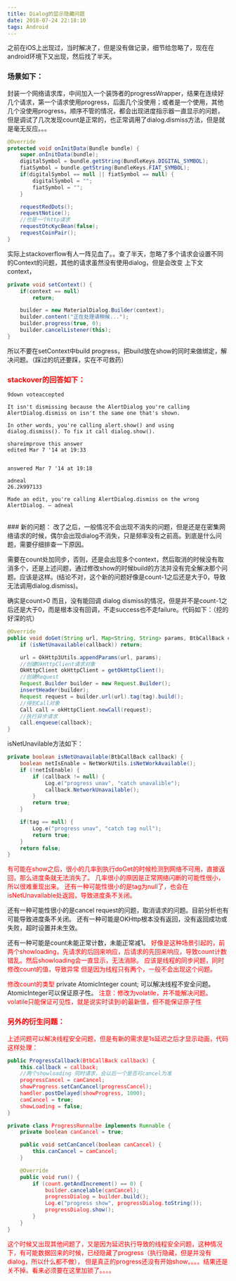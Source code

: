 ```yaml
---
title: Dialog的显示隐藏问题
date: 2018-07-24 22:18:10
tags: Android
---
```


之前在iOS上出现过，当时解决了，但是没有做记录，细节给忽略了，现在在android环境下又出现，然后找了半天。

### 场景如下：
封装一个网络请求库，中间加入一个装饰者的progressWrapper，结果在连续好几个请求，第一个请求使用progress，后面几个没使用；或者是一个使用，其他几个没使用progress，顺序不管的情况，都会出现进度指示器一直显示的问题，但是调试了几次发现count是正常的，也正常调用了dialog.dismiss方法，但是就是毫无反应。。。

<!--more-->

```java
@Override
protected void onInitData(Bundle bundle) {
    super.onInitData(bundle);
    digitalSymbol = bundle.getString(BundleKeys.DIGITAL_SYMBOL);
    fiatSymbol = bundle.getString(BundleKeys.FIAT_SYMBOL);
    if(digitalSymbol == null || fiatSymbol == null) {
        digitalSymbol = "";
        fiatSymbol = "";
    }

    requestRedDots();
    requestNotice();
    //也是一个http请求
    requestOtcKycBean(false);
    requestCoinPair();
}
```

实际上stackoverflow有人一阵见血了。。查了半天，忽略了多个请求会设置不同的Context的问题，其他的请求虽然没有使用dialog，但是会改变
上下文context，
```java
private void setContext() {
    if(context == null)
        return;

    builder = new MaterialDialog.Builder(context);
    builder.content("正在处理请稍候...");
    builder.progress(true, 0);
    builder.cancelListener(this);
}
```

所以不要在setContext中build progress，把build放在show的同时来做绑定，解决问题。（踩过的坑还要踩，实在不可救药）

### <font color=red>stackover的回答如下：</font>
	9down voteaccepted

	It isn't dismissing because the AlertDialog you're calling AlertDialog.dismiss on isn't the same one that's shown.

	In other words, you're calling alert.show() and using dialog.dismiss(). To fix it call dialog.show().

	shareimprove this answer
	edited Mar 7 '14 at 19:33


	answered Mar 7 '14 at 19:18

	adneal
	26.2k997133

	Made an edit, you're calling AlertDialog.dismiss on the wrong AlertDialog. – adneal
<br>
### 新的问题：
改了之后，一般情况不会出现不消失的问题，但是还是在密集网络请求的时候，偶尔会出现dialog不消失，只是频率没有之前高。到底是什么问题，需要仔细排查一下原因。

需要在count处加同步，否则，还是会出现多个context，然后取消的时候没有取消多个，还是上述问题，通过修改show的时候build的方法并没有完全解决那个问题。应该是这样。(结论不对，这个新的问题好像是count-1之后还是大于0，导致无法调用dialog.dismiss)。

确实是count>0 而且，没有能回调 dialog dismiss的情况，但是并不是count-1之后还是大于0，而是根本没有回调，不走success也不走failure。代码如下：（挖的好深的坑）

```java
@Override
public void doGet(String url, Map<String, String> params, BtbCallBack callback) {
    if (isNetUnavailable(callback)) return;

    url = OkHttp3Utils.appendParams(url, params);
    //创建OkHttpClient请求对象
    OkHttpClient okHttpClient = getOkHttpClient();
    //创建Request
    Request.Builder builder = new Request.Builder();
    insertHeader(builder);
    Request request = builder.url(url).tag(tag).build();
    //得到Call对象
    Call call = okHttpClient.newCall(request);
    //执行异步请求
    call.enqueue(callback);
}
```

isNetUnavilable方法如下：
```java
private boolean isNetUnavailable(BtbCallBack callback) {
    boolean netIsEnable = NetWorkUtils.isNetWorkAvailable();
    if (!netIsEnable) {
        if (callback != null) {
            Log.e("progress unav", "catch unavalible");
            callback.NetworkUnavailable();
        }
        return true;
    }

    if(tag == null) {
        Log.e("progress unav", "catch tag null");
        return true;
    }
    return false;
}
```


<font color=red>有可能在show之后，很小的几率到执行doGet的时候检测到网络不可用，直接返回，那么进度条就无法消失了。
几率很小的原因是正常网络闪断的可能性很小，所以很难重现出来。
还有一种可能性很小的是tag为null了，也会在isNetUnavailable处返回，导致进度条不关闭。</font>

还有一种可能性很小的是cancel request的问题，取消请求的问题。目前分析也有可能导致进度条不关闭。
还有一种可能是OKHttp根本没有返回，没有返回成功或失败，超时设置并未生效。

还有一种可能是count未能正常计数，未能正常减1。
<font color=red>好像是这种场景引起的，前两个showloading，先请求的后回来响应，后请求的先回来响应，导致count计数错乱。然后showloading会一直显示，无法消除。  应该是线程的同步问题，同时修改count的值，导致异常
但是因为线程只有两个，一般不会出现这个问题。</font>

<font color=red>修改count的类型</font>
private AtomicInteger count;
可以解决线程不安全问题。AtomicInteger可以保证原子性。
<font color=red>注意：修改为volatile，并不能解决问题。volatile只能保证可见性，就是说实时读到i的最新值，但不能保证原子性</font>

### <font color=red>另外的衍生问题：
<font color=red>上述问题可以解决线程安全问题，但是有新的需求是1s延迟之后才显示动画，代码这样处理：</font>

```java
public ProgressCallback(BtbCallBack callback) {
    this.callback = callback;
    //两个showloading 同时请求，会以后一个是否可cancel为准
    progressCancel = canCancel;
    showProgress.setCanCancel(progressCancel);
    handler.postDelayed(showProgress, 1000);
    canCancel = true;
    showLoading = false;
}

private class ProgressRunnalbe implements Runnable {
    private boolean canCancel = true;

    public void setCanCancel(boolean canCancel) {
        this.canCancel = canCancel;
    }

    @Override
    public void run() {
        if (count.getAndIncrement() == 0) {
            builder.cancelable(canCancel);
            progressDialog = builder.build();
            Log.e("progress show", progressDialog.toString());
            progressDialog.show();
        }
    }
}
```

这个时候又出现其他问题了，又是因为延迟执行导致的线程安全问题，这种情况下，有可能数据回来的时候，已经隐藏了progress（<font color=red>执行隐藏，但是并没有dialog，所以什么都不做</font>），
但是真正的progress还没有开始show。。。。结果还是关不掉。看来必须要在这里加锁了。。。。
